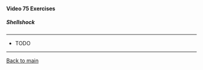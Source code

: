 #### Video 75 Exercises

##### Shellshock

---

- TODO

---

[Back to main](https://github.com/rot0xd/CBTNuggets/blob/master/CEHv9/README.md)

